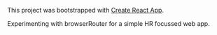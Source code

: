 This project was bootstrapped with [Create React App](https://github.com/facebook/create-react-app).

Experimenting with browserRouter for a simple HR focussed web app.
